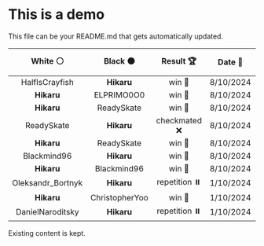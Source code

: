 # This is a demo

This file can be your README.md that gets automatically updated.

<!--START_SECTION:chessStats-->
<!-- Automatically generated with https://github.com/Balastrong/chess-stats-action -->

| White ⚪ | Black ⚫ | Result 🏆 | Date 📅 | Position 🗺️ |
|:---:|:---:|:---:|:---:|:---:|
| HalfIsCrayfish | **Hikaru** | win 🥇 | 8/10/2024 | <a href="http://www.ee.unb.ca/cgi-bin/tervo/fen.pl?select=8/p7/8/3R1B2/3p2p1/bP2k3/P1K5/2r5 w - -">Link</a> |
| **Hikaru** | ELPRIMO0O0 | win 🥇 | 8/10/2024 | <a href="http://www.ee.unb.ca/cgi-bin/tervo/fen.pl?select=4kbR1/p7/4P3/2pN1p2/P2p4/3P3P/1r4K1/8 w - -">Link</a> |
| **Hikaru** | ReadySkate | win 🥇 | 8/10/2024 | <a href="http://www.ee.unb.ca/cgi-bin/tervo/fen.pl?select=8/6k1/R7/7P/6K1/6N1/8/6r1 b - -">Link</a> |
| ReadySkate | **Hikaru** | checkmated ❌ | 8/10/2024 | <a href="http://www.ee.unb.ca/cgi-bin/tervo/fen.pl?select=6R1/5p1p/p3pk2/3b2Q1/6P1/5q2/5P1K/8 b - -">Link</a> |
| **Hikaru** | ReadySkate | win 🥇 | 8/10/2024 | <a href="http://www.ee.unb.ca/cgi-bin/tervo/fen.pl?select=1rR5/1P1K4/4r2p/2P2Rp1/8/7P/6k1/8 b - -">Link</a> |
| Blackmind96 | **Hikaru** | win 🥇 | 8/10/2024 | <a href="http://www.ee.unb.ca/cgi-bin/tervo/fen.pl?select=8/2b5/2Pn1k2/1B2p1pp/4Kp2/4PP2/5P2/6B1 w - -">Link</a> |
| **Hikaru** | Blackmind96 | win 🥇 | 8/10/2024 | <a href="http://www.ee.unb.ca/cgi-bin/tervo/fen.pl?select=5k2/8/5K2/8/B7/8/1B6/8 b - -">Link</a> |
| Oleksandr_Bortnyk | **Hikaru** | repetition ⏸️ | 1/10/2024 | <a href="http://www.ee.unb.ca/cgi-bin/tervo/fen.pl?select=8/6k1/pR6/6p1/4r1Pr/P5K1/1PP2R2/8 w - -">Link</a> |
| **Hikaru** | ChristopherYoo | win 🥇 | 1/10/2024 | <a href="http://www.ee.unb.ca/cgi-bin/tervo/fen.pl?select=6k1/5p1p/p3p3/4b2B/7P/6PK/P7/5Q2 b - -">Link</a> |
| DanielNaroditsky | **Hikaru** | repetition ⏸️ | 1/10/2024 | <a href="http://www.ee.unb.ca/cgi-bin/tervo/fen.pl?select=r2q2k1/bp5p/p1ppn1p1/4pr2/4N1Q1/P1PPB2P/1P3PP1/R4RK1 w - -">Link</a> |

<!--END_SECTION:chessStats-->

Existing content is kept.
